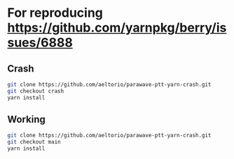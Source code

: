 # For reproducing https://github.com/yarnpkg/berry/issues/6888

## Crash
```bash
git clone https://github.com/aeltorio/parawave-ptt-yarn-crash.git
git checkout crash
yarn install
```

## Working
```bash
git clone https://github.com/aeltorio/parawave-ptt-yarn-crash.git
git checkout main
yarn install
```
